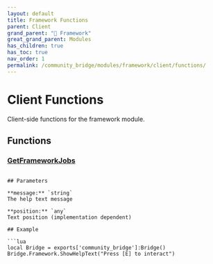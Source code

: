 ```yaml
---
layout: default
title: Framework Functions
parent: Client
grand_parent: "🧩 Framework"
great_grand_parent: Modules
has_children: true
has_toc: true
nav_order: 1
permalink: /community_bridge/modules/framework/client/functions/
---
```


# Client Functions
Client-side functions for the framework module.

## Functions

### [GetFrameworkJobs](GetFrameworkJobs)

```

## Parameters

**message:** `string`
The help text message

**position:** `any`
Text position (implementation dependent)

## Example

```lua
local Bridge = exports['community_bridge']:Bridge()
Bridge.Framework.ShowHelpText("Press [E] to interact")
```